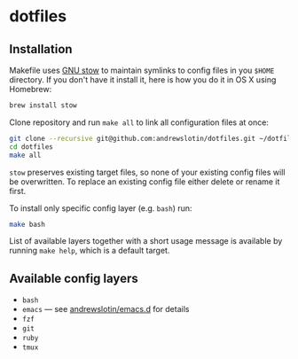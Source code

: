 dotfiles
========

Installation
------------

Makefile uses [GNU stow](https://www.gnu.org/software/stow/) to maintain symlinks to config
files in you `$HOME` directory. If you don't have it install it, here is how you do it in OS X
using Homebrew:

```bash
brew install stow
```

Clone repository and run `make all` to link all configuration files at once:

```bash
git clone --recursive git@github.com:andrewslotin/dotfiles.git ~/dotfiles
cd dotfiles
make all
```

`stow` preserves existing target files, so none of your existing config files will be overwritten.
To replace an existing config file either delete or rename it first.

To install only specific config layer (e.g. `bash`) run:

```bash
make bash
```

List of available layers together with a short usage message is available by running `make help`, which
is a default target.

Available config layers
-----------------------

* `bash`
* `emacs` — see [andrewslotin/emacs.d](https://github.com/andrewslotin/emacs.d.git) for details
* `fzf`
* `git`
* `ruby`
* `tmux`
